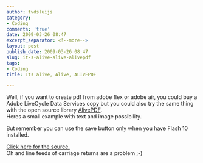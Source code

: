 ```yaml
---
author: tvdsluijs
category:
- Coding
comments: 'true'
date: 2009-03-26 08:47
excerpt_separator: <!--more-->
layout: post
publish_date: 2009-03-26 08:47
slug: it-s-alive-alive-alivepdf
tags:
- Coding
title: Its alive, Alive, ALIVEPDF

---
```

Well, if you want to create pdf from adobe flex or adobe air, you could buy a
Adobe LiveCycle Data Services copy but you could also try the same thing with
the open source library [AlivePDF](http://alivepdf.bytearray.org/ "Creating
PDF files with Adobe Flex").  
Heres a small example with text and image possibility.  
  
  
But remember you can use the save button only when you have Flash 10
installed.

[Click here for the
source.](http://www.iamboredsoiblog.eu/flexfiles/pdfimage/srcview/index.html
"Source PDF creation with Adobe Flex")  
Oh and line feeds of carriage returns are a problem ;-)

